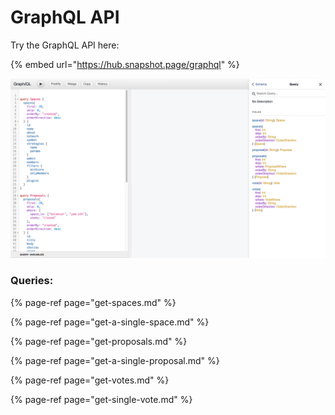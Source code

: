 # GraphQL API

Try the GraphQL API here:

{% embed url="https://hub.snapshot.page/graphql" %}

![](../.gitbook/assets/image.png)

### Queries:

{% page-ref page="get-spaces.md" %}

{% page-ref page="get-a-single-space.md" %}

{% page-ref page="get-proposals.md" %}

{% page-ref page="get-a-single-proposal.md" %}

{% page-ref page="get-votes.md" %}

{% page-ref page="get-single-vote.md" %}



